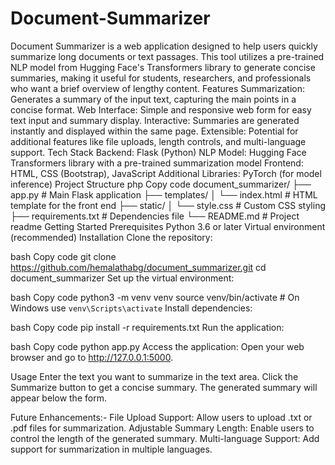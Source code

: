 # Document-Summarizer
Document Summarizer is a web application designed to help users quickly summarize long documents or text passages. This tool utilizes a pre-trained NLP model from Hugging Face's Transformers library to generate concise summaries, making it useful for students, researchers, and professionals who want a brief overview of lengthy content.
Features
Summarization: Generates a summary of the input text, capturing the main points in a concise format.
Web Interface: Simple and responsive web form for easy text input and summary display.
Interactive: Summaries are generated instantly and displayed within the same page.
Extensible: Potential for additional features like file uploads, length controls, and multi-language support.
Tech Stack
Backend: Flask (Python)
NLP Model: Hugging Face Transformers library with a pre-trained summarization model
Frontend: HTML, CSS (Bootstrap), JavaScript
Additional Libraries: PyTorch (for model inference)
Project Structure
php
Copy code
document_summarizer/
├── app.py                 # Main Flask application
├── templates/
│   └── index.html         # HTML template for the front end
├── static/
│   └── style.css          # Custom CSS styling
├── requirements.txt       # Dependencies file
└── README.md              # Project readme
Getting Started
Prerequisites
Python 3.6 or later
Virtual environment (recommended)
Installation
Clone the repository:

bash
Copy code
git clone https://github.com/hemalathabg/document_summarizer.git
cd document_summarizer
Set up the virtual environment:

bash
Copy code
python3 -m venv venv
source venv/bin/activate  # On Windows use `venv\Scripts\activate`
Install dependencies:

bash
Copy code
pip install -r requirements.txt
Run the application:

bash
Copy code
python app.py
Access the application: Open your web browser and go to http://127.0.0.1:5000.

Usage
Enter the text you want to summarize in the text area.
Click the Summarize button to get a concise summary.
The generated summary will appear below the form.

Future Enhancements:-
File Upload Support: Allow users to upload .txt or .pdf files for summarization.
Adjustable Summary Length: Enable users to control the length of the generated summary.
Multi-language Support: Add support for summarization in multiple languages.
